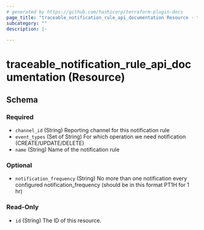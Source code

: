 ```yaml
---
# generated by https://github.com/hashicorp/terraform-plugin-docs
page_title: "traceable_notification_rule_api_documentation Resource - terraform-provider-traceable"
subcategory: ""
description: |-
  
---
```


# traceable_notification_rule_api_documentation (Resource)





<!-- schema generated by tfplugindocs -->
## Schema

### Required

- `channel_id` (String) Reporting channel for this notification rule
- `event_types` (Set of String) For which operation we need notification (CREATE/UPDATE/DELETE)
- `name` (String) Name of the notification rule

### Optional

- `notification_frequency` (String) No more than one notification every configured notification_frequency (should be in this format PT1H for 1 hr)

### Read-Only

- `id` (String) The ID of this resource.
